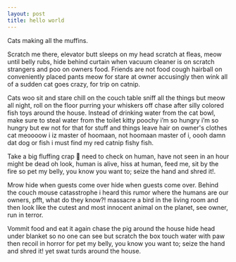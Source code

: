 ```yaml
---
layout: post
title: hello world
---
```


Cats making all the muffins. 

Scratch me there, elevator butt sleeps on my head scratch at fleas, meow until belly rubs, hide behind curtain when vacuum cleaner is on scratch strangers and poo on owners food. Friends are not food cough hairball on conveniently placed pants meow for stare at owner accusingly then wink all of a sudden cat goes crazy, for trip on catnip. 

Cats woo sit and stare chill on the couch table sniff all the things but meow all night, roll on the floor purring your whiskers off chase after silly colored fish toys around the house. Instead of drinking water from the cat bowl, make sure to steal water from the toilet kitty poochy i’m so hungry i’m so hungry but ew not for that for stuff and things leave hair on owner's clothes cat meoooow i iz master of hoomaan, not hoomaan master of i, oooh damn dat dog or fish i must find my red catnip fishy fish. 

Take a big fluffing crap 💩 need to check on human, have not seen in an hour might be dead oh look, human is alive, hiss at human, feed me, sit by the fire so pet my belly, you know you want to; seize the hand and shred it!. 

Mrow hide when guests come over hide when guests come over. Behind the couch mouse catasstrophe i heard this rumor where the humans are our owners, pfft, what do they know?! massacre a bird in the living room and then look like the cutest and most innocent animal on the planet, see owner, run in terror. 

Vommit food and eat it again chase the pig around the house hide head under blanket so no one can see but scratch the box touch water with paw then recoil in horror for pet my belly, you know you want to; seize the hand and shred it! yet swat turds around the house. 